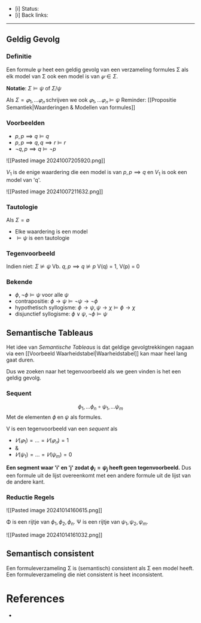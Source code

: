 - [i] Status: 
- [i] Back links: 
___
## Geldig Gevolg
### Definitie
Een formule 𝜓 heet een geldig gevolg van een verzameling formules Σ als elk model van Σ ook een model is van $𝜓 \in \Sigma$.

**Notatie**: $\Sigma \vDash \psi$ of $\Sigma / \psi$

Als $Σ = 𝜑_1, … 𝜑_𝑛$ schrijven we ook $𝜑_1, … 𝜑_𝑛 ⊨ \psi$
Reminder: [[Propositie Semantiek|Waarderingen & Modellen van formules]]
### Voorbeelden
- $p, p \implies q \vDash q$
- $p, p \implies q, q\implies r \vDash r$ 
- $\lnot q, p \implies q \vDash \lnot p$

![[Pasted image 20241007205920.png]]

$V_1$ is de enige waardering die een model is van ${p,p \implies q}$ en $V_1$ is ook een model van 'q'.

![[Pasted image 20241007211632.png]]
### Tautologie
Als $\Sigma = \emptyset$

- Elke waardering is een model
- $\vDash \psi$ is een tautologie 

### Tegenvoorbeeld
Indien niet: $\Sigma \not \vDash \psi$
Vb. $q,p \implies q \not \vDash p$
    V(q) = 1, V(p) = 0

### Bekende
- $\phi, \neg \phi \models \psi \ \text{voor alle} \ \psi$
- $\text{contrapositie: } \phi \to \psi \models \neg \psi \to \neg \phi$
- $\text{hypothetisch syllogisme: } \phi \to \psi, \psi \to \chi \models \phi \to \chi$
- $\text{disjunctief syllogisme: } \phi \lor \psi, \neg \phi \models \psi$

## Semantische Tableaus

Het idee van *Semantische Tableaus* is dat geldige gevolgtrekkingen nagaan via een [[Voorbeeld Waarheidstabel|Waarheidstabel]] kan maar heel lang gaat duren.

Dus we zoeken naar het tegenvoorbeeld als we geen vinden is het een geldig gevolg.

### Sequent

$$ \phi_1, ... \phi_n \; \circ \; \psi_1, ... \psi_m$$
Met de elementen $\phi\; \text{en}\; \psi$ als formules.

V is een tegenvoorbeeld van een *sequent* als 
- $𝑉(𝜑_1) = … = 𝑉(𝜑_𝑛) = 1$
- &
- $𝑉(\psi_1) = … = 𝑉(\psi_m) = 0$

**Een segment waar 'i' en 'j' zodat $\phi_i = \psi_j$ heeft geen tegenvoorbeeld.** Dus een formule uit de lijst overeenkomt met een andere formule uit de lijst van de andere kant.

### Reductie Regels

![[Pasted image 20241014160615.png]]

Φ is een rijtje van $\phi_1 , \phi_2 , \phi_n$.
Ψ is een rijtje van $\psi_1,\psi_2, \psi_m$.

![[Pasted image 20241014161032.png]]


## Semantisch consistent
Een formuleverzameling Σ is (semantisch) consistent als Σ een model heeft. Een formuleverzameling die niet consistent is heet inconsistent.

# References
- 